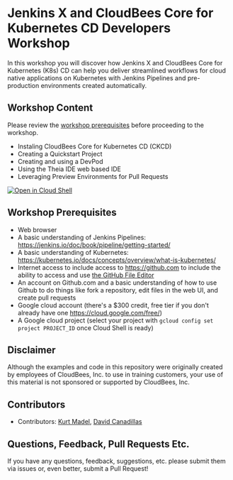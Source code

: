 # Jenkins X and CloudBees Core for Kubernetes CD Developers Workshop
In this workshop you will discover how Jenkins X and CloudBees Core for Kubernetes (K8s) CD can help you deliver streamlined workflows for cloud native applications on Kubernetes with Jenkins Pipelines and pre-production environments created automatically.

## Workshop Content
Please review the [workshop prerequisites](https://github.com/cloudbees-days/jenkins-x-workshop#workshop-prerequisites) before proceeding to the workshop.

* Instaling CloudBees Core for Kubernetes CD (CKCD)
* Creating a Quickstart Project
* Creating and using a DevPod
* Using the Theia IDE web based IDE
* Leveraging Preview Environments for Pull Requests

[![Open in Cloud Shell](http://gstatic.com/cloudssh/images/open-btn.svg)](https://console.cloud.google.com/cloudshell/open?git_repo=https%3A%2F%2Fgithub.com%2Fcloudbees-days%2Fjenkins-x-workshop&page=editor&print=install-guide.txt&tutorial=workshop.md)

## Workshop Prerequisites
* Web browser
* A basic understanding of Jenkins Pipelines: https://jenkins.io/doc/book/pipeline/getting-started/ 
* A basic understanding of Kubernetes: https://kubernetes.io/docs/concepts/overview/what-is-kubernetes/ 
* Internet access to include access to https://github.com to include the ability to access and use [the GitHub File Editor](https://help.github.com/articles/editing-files-in-your-repository/)
* An account on Github.com and a basic understanding of how to use Github to do things like fork a repository, edit files in the web UI, and create pull requests
* Google cloud account (there's a $300 credit, free tier if you don't already have one https://cloud.google.com/free/)
* A Google cloud project (select your project with `gcloud config set project PROJECT_ID` once Cloud Shell is ready)

## Disclaimer

Although the examples and code in this repository were originally created by employees of CloudBees, Inc. to use in training customers, your use of this material is not sponsored or supported by CloudBees, Inc.

## Contributors 

* Contributors: [Kurt Madel](https://github.com/kmadel), [David Canadillas](https://github.com/dcanadillas)
 
## Questions, Feedback, Pull Requests Etc.

If you have any questions, feedback, suggestions, etc. please submit them via issues or, even better, submit a Pull Request!


